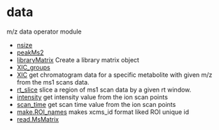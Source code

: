 # data

m/z data operator module

+ [nsize](data/nsize.1) 
+ [peakMs2](data/peakMs2.1) 
+ [libraryMatrix](data/libraryMatrix.1) Create a library matrix object
+ [XIC_groups](data/XIC_groups.1) 
+ [XIC](data/XIC.1) get chromatogram data for a specific metabolite with given m/z from the ms1 scans data.
+ [rt_slice](data/rt_slice.1) slice a region of ms1 scan data by a given rt window.
+ [intensity](data/intensity.1) get intensity value from the ion scan points
+ [scan_time](data/scan_time.1) get scan time value from the ion scan points
+ [make.ROI_names](data/make.ROI_names.1) makes xcms_id format liked ROI unique id
+ [read.MsMatrix](data/read.MsMatrix.1) 
